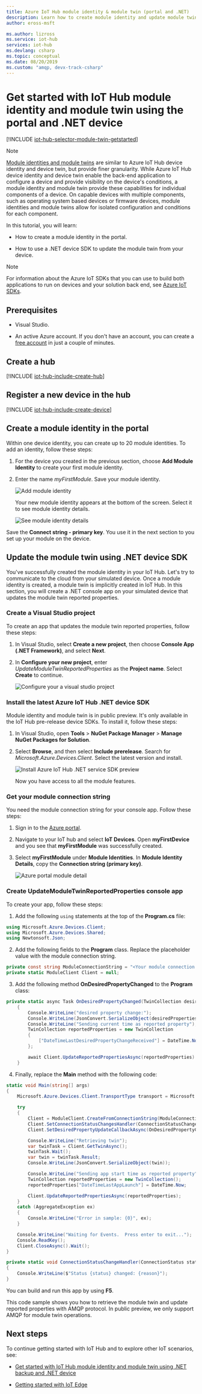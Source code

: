 ```yaml
---
title: Azure IoT Hub module identity & module twin (portal and .NET)
description: Learn how to create module identity and update module twin using the portal and .NET.
author: eross-msft

ms.author: lizross
ms.service: iot-hub
services: iot-hub
ms.devlang: csharp
ms.topic: conceptual
ms.date: 08/20/2019
ms.custom: "amqp, devx-track-csharp"
---
```

# Get started with IoT Hub module identity and module twin using the portal and .NET device

[!INCLUDE [iot-hub-selector-module-twin-getstarted](../../includes/iot-hub-selector-module-twin-getstarted.md)]

> [!NOTE]
> [Module identities and module twins](iot-hub-devguide-module-twins.md) are similar to Azure IoT Hub device identity and device twin, but provide finer granularity. While Azure IoT Hub device identity and device twin enable the back-end application to configure a device and provide visibility on the device's conditions, a module identity and module twin provide these capabilities for individual components of a device. On capable devices with multiple components, such as operating system based devices or firmware devices, module identities and module twins allow for isolated configuration and conditions for each component.
>

In this tutorial, you will learn:

* How to create a module identity in the portal.

* How to use a .NET device SDK to update the module twin from your device.

> [!NOTE]
> For information about the Azure IoT SDKs that you can use to build both applications to run on devices and your solution back end, see [Azure IoT SDKs](iot-hub-devguide-sdks.md).
>

## Prerequisites

* Visual Studio.

* An active Azure account. If you don't have an account, you can create a [free account](https://azure.microsoft.com/pricing/free-trial/) in just a couple of minutes.

## Create a hub

[!INCLUDE [iot-hub-include-create-hub](../../includes/iot-hub-include-create-hub.md)]

## Register a new device in the hub

[!INCLUDE [iot-hub-include-create-device](../../includes/iot-hub-include-create-device.md)]

## Create a module identity in the portal

Within one device identity, you can create up to 20 module identities. To add an identity, follow these steps:

1. For the device you created in the previous section, choose **Add Module Identity** to create your first module identity.

1. Enter the name *myFirstModule*. Save your module identity.

    ![Add module identity](./media/iot-hub-portal-csharp-module-twin-getstarted/add-module-identity.png)

    Your new module identity appears at the bottom of the screen. Select it to see module identity details.

    ![See module identity details](./media/iot-hub-portal-csharp-module-twin-getstarted/module-identity-details.png)

Save the **Connect string - primary key**. You use it in the next section to you set up your module on the device.

## Update the module twin using .NET device SDK

You've successfully created the module identity in your IoT Hub. Let's try to communicate to the cloud from your simulated device. Once a module identity is created, a module twin is implicitly created in IoT Hub. In this section, you will create a .NET console app on your simulated device that updates the module twin reported properties.

### Create a Visual Studio project

To create an app that updates the module twin reported properties, follow these steps:

1. In Visual Studio, select **Create a new project**, then choose **Console App (.NET Framework)**, and select **Next**.

1. In **Configure your new project**, enter *UpdateModuleTwinReportedProperties* as the **Project name**. Select **Create** to continue.

    ![Configure your a visual studio project](./media/iot-hub-portal-csharp-module-twin-getstarted/configure-twins-project.png)

### Install the latest Azure IoT Hub .NET device SDK

Module identity and module twin is in public preview. It's only available in the IoT Hub pre-release device SDKs. To install it, follow these steps:

1. In Visual Studio, open **Tools** > **NuGet Package Manager** > **Manage NuGet Packages for Solution**.

1. Select **Browse**, and then select **Include prerelease**. Search for *Microsoft.Azure.Devices.Client*. Select the latest version and install.

    ![Install Azure IoT Hub .NET service SDK preview](./media/iot-hub-csharp-csharp-module-twin-getstarted/install-sdk.png)

    Now you have access to all the module features.

### Get your module connection string

You need the module connection string for your console app. Follow these steps:

1. Sign in to the [Azure portal](https://portal.azure.com/).

1. Navigate to your IoT hub and select **IoT Devices**. Open **myFirstDevice** and you see that **myFirstModule** was successfully created.

1. Select **myFirstModule** under **Module Identities**. In **Module Identity Details**, copy the **Connection string (primary key)**.

    ![Azure portal module detail](./media/iot-hub-portal-csharp-module-twin-getstarted/module-identity-details.png)

### Create UpdateModuleTwinReportedProperties console app

To create your app, follow these steps:

1. Add the following `using` statements at the top of the **Program.cs** file:

  ```csharp
  using Microsoft.Azure.Devices.Client;
  using Microsoft.Azure.Devices.Shared;
  using Newtonsoft.Json;
  ```

2. Add the following fields to the **Program** class. Replace the placeholder value with the module connection string.

  ```csharp
  private const string ModuleConnectionString = "<Your module connection string>";
  private static ModuleClient Client = null;
  ```

3. Add the following method **OnDesiredPropertyChanged** to the **Program** class:

  ```csharp
  private static async Task OnDesiredPropertyChanged(TwinCollection desiredProperties, object userContext)
      {
          Console.WriteLine("desired property change:");
          Console.WriteLine(JsonConvert.SerializeObject(desiredProperties));
          Console.WriteLine("Sending current time as reported property");
          TwinCollection reportedProperties = new TwinCollection
          {
              ["DateTimeLastDesiredPropertyChangeReceived"] = DateTime.Now
          };
  
          await Client.UpdateReportedPropertiesAsync(reportedProperties).ConfigureAwait(false);
      }
  ```

4. Finally, replace the **Main** method with the following code:

  ```csharp
  static void Main(string[] args)
  {
      Microsoft.Azure.Devices.Client.TransportType transport = Microsoft.Azure.Devices.Client.TransportType.Amqp;
  
      try
      {
          Client = ModuleClient.CreateFromConnectionString(ModuleConnectionString, transport);
          Client.SetConnectionStatusChangesHandler(ConnectionStatusChangeHandler);
          Client.SetDesiredPropertyUpdateCallbackAsync(OnDesiredPropertyChanged, null).Wait();
  
          Console.WriteLine("Retrieving twin");
          var twinTask = Client.GetTwinAsync();
          twinTask.Wait();
          var twin = twinTask.Result;
          Console.WriteLine(JsonConvert.SerializeObject(twin));
  
          Console.WriteLine("Sending app start time as reported property");
          TwinCollection reportedProperties = new TwinCollection();
          reportedProperties["DateTimeLastAppLaunch"] = DateTime.Now;
  
          Client.UpdateReportedPropertiesAsync(reportedProperties);
      }
      catch (AggregateException ex)
      {
          Console.WriteLine("Error in sample: {0}", ex);
      }
  
      Console.WriteLine("Waiting for Events.  Press enter to exit...");
      Console.ReadKey();
      Client.CloseAsync().Wait();
  }
  
  private static void ConnectionStatusChangeHandler(ConnectionStatus status, ConnectionStatusChangeReason reason)
  {
      Console.WriteLine($"Status {status} changed: {reason}");
  }
  ```
  
  You can build and run this app by using **F5**.

This code sample shows you how to retrieve the module twin and update reported properties with AMQP protocol. In public preview, we only support AMQP for module twin operations.

## Next steps

To continue getting started with IoT Hub and to explore other IoT scenarios, see:

* [Get started with IoT Hub module identity and module twin using .NET backup and .NET device](iot-hub-csharp-csharp-module-twin-getstarted.md)

* [Getting started with IoT Edge](../iot-edge/quickstart-linux.md)